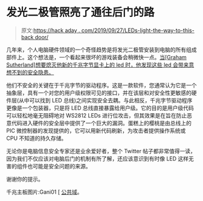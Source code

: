 # 发光二极管照亮了通往后门的路

> 原文:[https://hack aday . com/2019/09/27/LEDs-light-the-way-to-this-back door/](https://hackaday.com/2019/09/27/leds-light-the-way-to-this-backdoor/)

几年来，个人电脑硬件领域的一个奇怪趋势是将发光二极管安装到电脑的所有组成部件上。这个想法是，一个看起来很坏的游戏装备会稍微快一点。[当[Graham Sutherland]想要熄灭他新的千兆字节显卡上的 led 时，他发现这些 led 会带来意想不到的安全隐患。](https://twitter.com/gsuberland/status/1175570500292108289)

他们不安全的关键在于千兆字节的驱动程序。这是一款软件，您通常认为它是一个抽象层，具有一个对您的用户级权限可见的接口，并在该层和对安全性更敏感的硬件层(从中可以找到 LED 总线)之间实现安全去耦。与此相反，千兆字节驱动程序更像是一个包装器，只是将 LED 总线直接暴露给用户级。它的目的是用户级代码可以轻松地毫无阻碍地对 WS2812 LEDs 进行位攻击，但其效果是在旨在防止恶意代码进入硬件的安全层中提供了一个巨大的漏洞。蛋糕上的樱桃是由总线上的 PIC 微控制器的发现提供的，它可以用新代码刷新，为攻击者提供操作系统或 CPU 不知道的持久存储。

无论你是电脑信息安全专家还是业余爱好者，整个 Twitter 帖子都非常值得一读，因为我们不仅应该对电脑后门的机制有所了解，还应该意识到有时像 LED 这样无害的组件也可能是安全问题的来源。

谢谢你的提示。

千兆主板图片:Gani01 [ [公共域](https://commons.wikimedia.org/wiki/File:Gigabyte_motherboard2.JPG)。